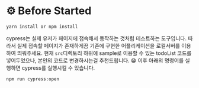 # ⚙️ Before Started
```
yarn install or npm install
```

cypress는 실제 유저가 페이지에 접속해서 동작하는 것처럼 테스트하는 도구입니다. 
따라서 실제 접속할 페이지가 존재하게끔 기존에 구현한 어플리케이션을 로컬서버를 이용하여 띄워주세요.
현재 `src`디렉토리 하위에 sample로 이용할 수 있는 todoList 코드를 넣어두었으나, 본인의 코드로 변경하시는걸 추천드립니다. 😁
이후 아래의 명령어를 실행하면 cypress를 실행시킬 수 있습니다.

```
npm run cypress:open
```
